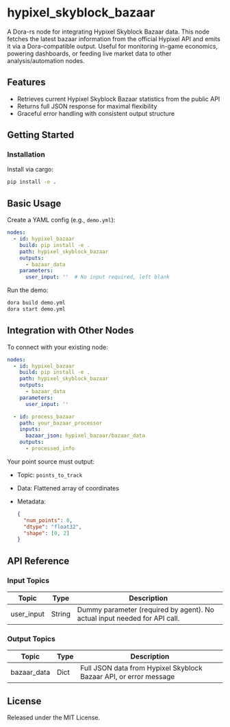 # hypixel_skyblock_bazaar

A Dora-rs node for integrating Hypixel Skyblock Bazaar data. This node fetches the latest bazaar information from the official Hypixel API and emits it via a Dora-compatible output. Useful for monitoring in-game economics, powering dashboards, or feeding live market data to other analysis/automation nodes.

## Features
- Retrieves current Hypixel Skyblock Bazaar statistics from the public API
- Returns full JSON response for maximal flexibility
- Graceful error handling with consistent output structure

## Getting Started

### Installation
Install via cargo:
```bash
pip install -e .
```

## Basic Usage

Create a YAML config (e.g., `demo.yml`):

```yaml
nodes:
  - id: hypixel_bazaar
    build: pip install -e .
    path: hypixel_skyblock_bazaar
    outputs:
      - bazaar_data
    parameters:
      user_input: ''  # No input required, left blank
```

Run the demo:

```bash
dora build demo.yml
dora start demo.yml
```


## Integration with Other Nodes

To connect with your existing node:

```yaml
nodes:
  - id: hypixel_bazaar
    build: pip install -e .
    path: hypixel_skyblock_bazaar
    outputs:
      - bazaar_data
    parameters:
      user_input: ''

  - id: process_bazaar
    path: your_bazaar_processor
    inputs:
      bazaar_json: hypixel_bazaar/bazaar_data
    outputs:
      - processed_info
```

Your point source must output:

* Topic: `points_to_track`
* Data: Flattened array of coordinates
* Metadata:

  ```json
  {
    "num_points": 0,
    "dtype": "float32",
    "shape": [0, 2]
  }
  ```

## API Reference

### Input Topics

| Topic        | Type    | Description                                |
| ------------| ------- | ------------------------------------------ |
| user_input   | String  | Dummy parameter (required by agent). No actual input needed for API call. |

### Output Topics

| Topic        | Type    | Description                   |
| ------------| ------- | ----------------------------- |
| bazaar_data | Dict    | Full JSON data from Hypixel Skyblock Bazaar API, or error message |


## License

Released under the MIT License.
